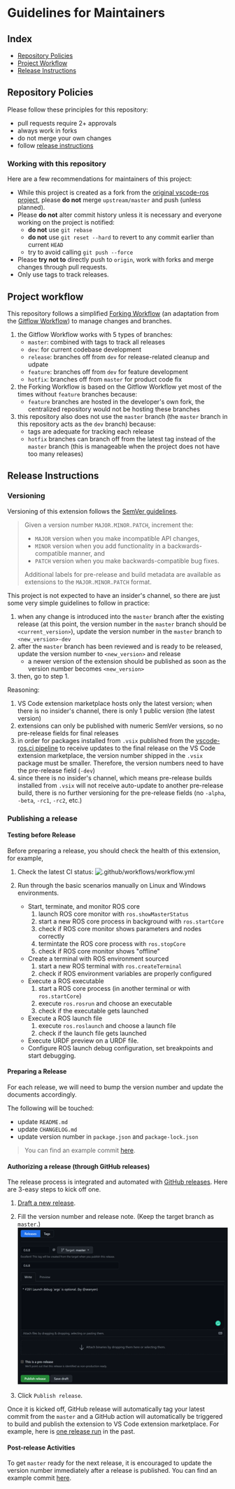 # Guidelines for Maintainers

## Index

- [Repository Policies](#repository-policies)
- [Project Workflow](#project-workflow)
- [Release Instructions](#release-instructions)

## Repository Policies

Please follow these principles for this repository:

- pull requests require 2+ approvals
- always work in forks
- do not merge your own changes
- follow [release instructions](#release-instructions)

### Working with this repository

Here are a few recommendations for maintainers of this project:

- While this project is created as a fork from the [original vscode-ros project][ajshort_vscode-ros], please **do not** merge `upstream/master` and push (unless planned).
- Please **do not** alter commit history unless it is necessary and everyone working on the project is notified:
    - **do not** use `git rebase`
    - **do not** use `git reset --hard` to revert to any commit earlier than current `HEAD`
    - try to avoid calling `git push --force`
- Please **try not to** directly push to `origin`, work with forks and merge changes through pull requests.
- Only use tags to track releases.

## Project workflow

This repository follows a simplified [Forking Workflow][forking_workflow] (an adaptation from the [Gitflow Workflow][gitflow_workflow]) to manage changes and branches.

1. the Gitflow Workflow works with 5 types of branches:
    - `master`: combined with tags to track all releases
    - `dev`: for current codebase development
    - `release`: branches off from `dev` for release-related cleanup and udpate
    - `feature`: branches off from `dev` for feature development
    - `hotfix`: branches off from `master` for product code fix
2. the Forking Workflow is based on the Gitflow Workflow yet most of the times without `feature` branches because:
    - `feature` branches are hosted in the developer's own fork, the centralized repository would not be hosting these branches
3. this repository also does not use the `master` branch (the `master` branch in this repository acts as the `dev` branch) because:
    - tags are adequate for tracking each release
    - `hotfix` branches can branch off from the latest tag instead of the `master` branch (this is manageable when the project does not have too many releases)

## Release Instructions

### Versioning

Versioning of this extension follows the [SemVer guidelines][semver_guidelines].

> Given a version number `MAJOR.MINOR.PATCH`, increment the:
>
> - `MAJOR` version when you make incompatible API changes,
> - `MINOR` version when you add functionality in a backwards-compatible manner, and
> - `PATCH` version when you make backwards-compatible bug fixes.
>
> Additional labels for pre-release and build metadata are available as extensions to the `MAJOR.MINOR.PATCH` format.

This project is not expected to have an insider's channel, so there are just some very simple guidelines to follow in practice:

1. when any change is introduced into the `master` branch after the existing release (at this point, the version number in the `master` branch should be `<current_version>`), update the version number in the `master` branch to `<new_version>-dev`
2. after the `master` branch has been reviewed and is ready to be released, update the version number to `<new_version>` and release
    - a newer version of the extension should be published as soon as the version number becomes `<new_version>`
3. then, go to step 1.

Reasoning:

1. VS Code extension marketplace hosts only the latest version; when there is no insider's channel, there is only 1 public version (the latest version)
2. extensions can only be published with numeric SemVer versions, so no pre-release fields for final releases
3. in order for packages installed from `.vsix` published from the [vscode-ros.ci pipeline][vscode-ros.ci] to receive updates to the final release on the VS Code extension marketplace, the version number shipped in the `.vsix` package must be smaller. Therefore, the version numbers need to have the pre-release field (`-dev`)
4. since there is no insider's channel, which means pre-release builds installed from `.vsix` will not receive auto-update to another pre-release build, there is no further versioning for the pre-release fields (no `-alpha`, `-beta`, `-rc1`, `-rc2`, etc.)

### Publishing a release

#### Testing before Release

Before preparing a release, you should check the health of this extension, for example,

1. Check the latest CI status:
   ![.github/workflows/workflow.yml](https://github.com/ranchhandrobotics/rde-ros-1/workflows/.github/workflows/workflow.yml/badge.svg?event=push)

2. Run through the basic scenarios manually on Linux and Windows environments.
    - Start, terminate, and monitor ROS core
        1. launch ROS core monitor with `ros.showMasterStatus`
        2. start a new ROS core process in background with `ros.startCore`
        3. check if ROS core monitor shows parameters and nodes correctly
        4. termintate the ROS core process with `ros.stopCore`
        5. check if ROS core monitor shows "offline"
    - Create a terminal with ROS environment sourced
        1. start a new ROS terminal with `ros.createTerminal`
        2. check if ROS environment variables are properly configured
    - Execute a ROS executable
        1. start a ROS core process (in another terminal or with `ros.startCore`)
        2. execute `ros.rosrun` and choose an executable
        3. check if the executable gets launched
    - Execute a ROS launch file
        1. execute `ros.roslaunch` and choose a launch file
        2. check if the launch file gets launched
    - Execute URDF preview on a URDF file.
    - Configure ROS launch debug configuration, set breakpoints and start debugging.

#### Preparing a Release

For each release, we will need to bump the version number and update the documents accordingly.

The following will be touched:

- update `README.md`
- update `CHANGELOG.md`
- update version number in `package.json` and `package-lock.json`

> You can find an example commit [here](https://github.com/ranchhandrobotics/rde-ros-1/commit/3091180d319d2ca87736cd50c1293dd26151a0b8).

#### Authorizing a release (through GitHub releases)

The release process is integrated and automated with [GitHub releases](https://docs.github.com/en/github/administering-a-repository/about-releases). Here are 3-easy steps to kick off one.

1. [Draft a new release](https://github.com/ranchhandrobotics/rde-ros-1/releases/new).

2. Fill the version number and release note. (Keep the target branch as `master`.)
   ![](/media/documentation/draft-release.png)

3. Click `Publish release`.

Once it is kicked off, GitHub release will automatically tag your latest commit from the `master` and a GitHub action will automatically be triggered to build and publish the extension to VS Code extension marketplace. For example, here is [one release run](https://github.com/ranchhandrobotics/rde-ros-1/actions/runs/580197093) in the past.

#### Post-release Activities

To get `master` ready for the next release, it is encouraged to update the version number immediately after a release is published. You can find an example commit [here](https://github.com/ranchhandrobotics/rde-ros-1/commit/3fd13ba1def4f0eee3a0fc9e0e58db7558e119a3).


<!-- link to external sites -->
[ajshort_vscode-ros]: https://github.com/ajshort/vscode-ros
[forking_workflow]: https://www.atlassian.com/git/tutorials/comparing-workflows/forking-workflow
[git_tagging]: https://git-scm.com/book/en/v2/Git-Basics-Tagging
[gitflow_workflow]: https://www.atlassian.com/git/tutorials/comparing-workflows/gitflow-workflow
[semver_guidelines]: https://semver.org/#semantic-versioning-specification-semver
[vscode-ros.ci]: https://github.com/ranchhandrobotics/rde-ros-1/actions
